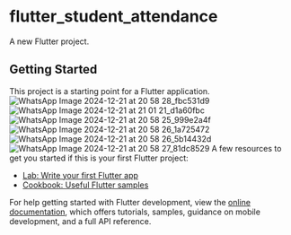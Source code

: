 # flutter_student_attendance

A new Flutter project.

## Getting Started

This project is a starting point for a Flutter application.
![WhatsApp Image 2024-12-21 at 20 58 28_fbc531d9](https://github.com/user-attachments/assets/0bb628bc-96b5-451d-be26-ba7168c72990)
![WhatsApp Image 2024-12-21 at 21 01 21_d1a60fbc](https://github.com/user-attachments/assets/08913d50-e9a5-4b96-aa00-ab9b1bdf253b)
![WhatsApp Image 2024-12-21 at 20 58 25_999e2a4f](https://github.com/user-attachments/assets/e6eb159d-64da-45e2-bc27-e521d16149ca)
![WhatsApp Image 2024-12-21 at 20 58 26_1a725472](https://github.com/user-attachments/assets/78ff83a2-0173-45cf-aa88-e94fbe73d85a)
![WhatsApp Image 2024-12-21 at 20 58 26_5b14432d](https://github.com/user-attachments/assets/2420bac8-4681-44c7-95a7-ad127a9a4976)
![WhatsApp Image 2024-12-21 at 20 58 27_81dc8529](https://github.com/user-attachments/assets/a7601f8c-af52-4177-baf6-25f4958d03d9)
A few resources to get you started if this is your first Flutter project:

- [Lab: Write your first Flutter app](https://docs.flutter.dev/get-started/codelab)
- [Cookbook: Useful Flutter samples](https://docs.flutter.dev/cookbook)

For help getting started with Flutter development, view the
[online documentation](https://docs.flutter.dev/), which offers tutorials,
samples, guidance on mobile development, and a full API reference.
